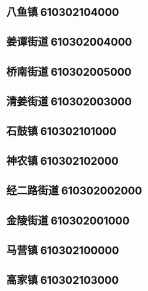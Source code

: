 # 八鱼镇 610302104000
# 姜谭街道 610302004000
# 桥南街道 610302005000
# 清姜街道 610302003000
# 石鼓镇 610302101000
# 神农镇 610302102000
# 经二路街道 610302002000
# 金陵街道 610302001000
# 马营镇 610302100000
# 高家镇 610302103000
